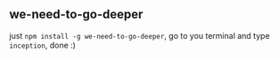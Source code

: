 ## we-need-to-go-deeper

just `npm install -g we-need-to-go-deeper`, go to you terminal and type `inception`, done :)

